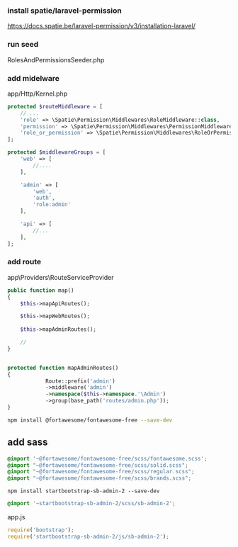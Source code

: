 

### install spatie/laravel-permission

https://docs.spatie.be/laravel-permission/v3/installation-laravel/


### run seed

RolesAndPermissionsSeeder.php


### add midelware

app/Http/Kernel.php

```php
protected $routeMiddleware = [
    // ...
    'role' => \Spatie\Permission\Middlewares\RoleMiddleware::class,
    'permission' => \Spatie\Permission\Middlewares\PermissionMiddleware::class,
    'role_or_permission' => \Spatie\Permission\Middlewares\RoleOrPermissionMiddleware::class,
];

protected $middlewareGroups = [
    'web' => [
        //....
    ],

    'admin' => [
        'web',
        'auth',
        'role:admin'
    ],

    'api' => [
        //...
    ],
];
```

### add route

app\Providers\RouteServiceProvider

```php
public function map()
{
    $this->mapApiRoutes();

    $this->mapWebRoutes();
    
    $this->mapAdminRoutes();

    //
}


protected function mapAdminRoutes()
{
            Route::prefix('admin')
            ->middleware('admin')
            ->namespace($this->namespace.'\Admin')
            ->group(base_path('routes/admin.php'));
}
```

```sh
npm install @fortawesome/fontawesome-free --save-dev
```

## add sass

```scss
@import '~@fortawesome/fontawesome-free/scss/fontawesome.scss';
@import "~@fortawesome/fontawesome-free/scss/solid.scss";
@import "~@fortawesome/fontawesome-free/scss/regular.scss";
@import "~@fortawesome/fontawesome-free/scss/brands.scss";
```


```
npm install startbootstrap-sb-admin-2 --save-dev
```

```scss
@import '~startbootstrap-sb-admin-2/scss/sb-admin-2';
```

app.js

```js
require('bootstrap');
require('startbootstrap-sb-admin-2/js/sb-admin-2');

```



